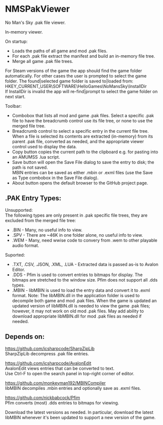 # NMSPakViewer
No Man's Sky .pak file viewer.

In-memory viewer.

On startup:
- Loads the paths of all game and mod .pak files.
- For each .pak file extract the manifest and build an in-memory file tree.
- Merge all game .pak file trees.

For Steam versions of the game the app should find the game folder automatically.
For other cases the user is prompted to select the game folder.
The found|selected game folder is saved to|loaded from:</br>
HKEY_CURRENT_USER\SOFTWARE\HelloGames\NoMansSky\InstallDir</br>
If InstallDir is invalid the app will re-find|prompt to select the game folder on next start.

Toolbar:
- Combobox that lists all mod and game .pak files. Select a specific .pak file to have the breadcrumb control use its file tree, or none to use the merged file tree.
- Breadcrumb control to select a specific entry in the current file tree.
When a file is selected its contents are extracted (in-memory) from its parent .pak file, converted as needed, and the appropriate viewer control used to display the data.
- Copy button copies the current path to the clipboard e.g. for pasting into an AMUMSS .lua script.</br>
- Save button will open the Save File dialog to save the entry to disk; the path is not saved.</br>
MBIN entries can be saved as either .mbin or .exml files (use the Save as Type combobox in the Save File dialog).
- About button opens the default browser to the GitHub project page.

<h2>.PAK Entry Types:</h2>

Unsupported:</br>
The following types are only present in .pak specific file trees, they are excluded from the merged file tree:
- .BIN - Many, no useful info to view.
- .SPV - There are ~46K in one folder alone, no useful info to view.
- .WEM - Many, need wwise code to convery from .wem to other playable audio format.

Suported:
- .TXT, .CSV, .JSON, .XML, .LUA - Extracted data is passed as-is to Avalon Editor.
- .DDS - Pfim is used to convert entries to bitmaps for display.  The bitmaps are stretched to the window size.  Pfim does not support all .dds types.
- .MBIN - libMBIN is used to load the entry data and convert it to .exml format.
Note: The libMBIN.dll in the application folder is used to decompile both game and mod .pak files.
When the game is updated an updated version of libMBIN.dll is needed to view the game .pak files; however, it may not work on old mod .pak files.
May add ability to download appropriate libMBIN.dll for mod .pak files as needed if needed.

<h2>Depends on:</h2>

https://github.com/icsharpcode/SharpZipLib</br>
SharpZipLib decompress .pak file entries.

https://github.com/icsharpcode/AvalonEdit</br>
AvalonEdit views entries that can be converted to text.</br>
Use Ctrl-F to open the search panel in top-right corner of editor.

https://github.com/monkeyman192/MBINCompiler</br>
libMBIN decompiles .mbin entries and optionally save as .exml files.

https://github.com/nickbabcock/Pfim</br>
Pfim converts (most) .dds entries to bitmaps for viewing.

Download the latest versions as needed.  In particular, download the latest libMBIN whenever it's been updated to support a new version of the game.



